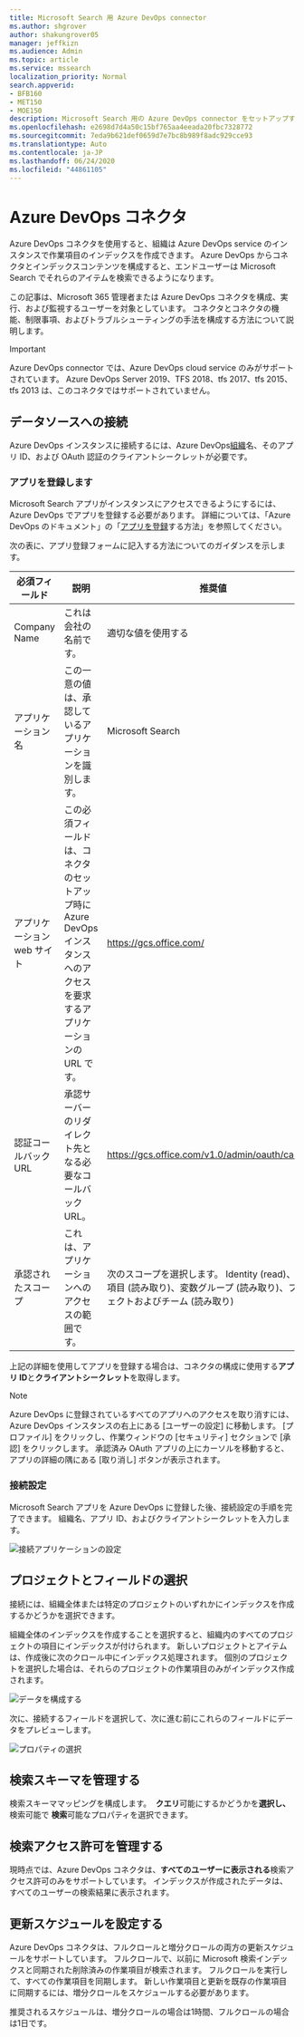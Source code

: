 ```yaml
---
title: Microsoft Search 用 Azure DevOps connector
ms.author: shgrover
author: shakungrover05
manager: jeffkizn
ms.audience: Admin
ms.topic: article
ms.service: mssearch
localization_priority: Normal
search.appverid:
- BFB160
- MET150
- MOE150
description: Microsoft Search 用の Azure DevOps connector をセットアップする
ms.openlocfilehash: e2698d7d4a50c15bf765aa4eeada20fbc7328772
ms.sourcegitcommit: 7eda9b621def0659d7e7bc8b989f8adc929cce93
ms.translationtype: Auto
ms.contentlocale: ja-JP
ms.lasthandoff: 06/24/2020
ms.locfileid: "44861105"
---
```

# <a name="azure-devops-connector"></a>Azure DevOps コネクタ

Azure DevOps コネクタを使用すると、組織は Azure DevOps service のインスタンスで作業項目のインデックスを作成できます。 Azure DevOps からコネクタとインデックスコンテンツを構成すると、エンドユーザーは Microsoft Search でそれらのアイテムを検索できるようになります。

この記事は、Microsoft 365 管理者または Azure DevOps コネクタを構成、実行、および監視するユーザーを対象としています。 コネクタとコネクタの機能、制限事項、およびトラブルシューティングの手法を構成する方法について説明します。

>[!IMPORTANT]
>Azure DevOps connector では、Azure DevOps cloud service のみがサポートされています。 Azure DevOps Server 2019、TFS 2018、tfs 2017、tfs 2015、tfs 2013 は、このコネクタではサポートされていません。

## <a name="connect-to-a-data-source"></a>データソースへの接続

Azure DevOps インスタンスに接続するには、Azure DevOps[組織](https://docs.microsoft.com/azure/devops/organizations/accounts/create-organization)名、そのアプリ ID、および OAuth 認証のクライアントシークレットが必要です。

### <a name="register-an-app"></a>アプリを登録します

Microsoft Search アプリがインスタンスにアクセスできるようにするには、Azure DevOps でアプリを登録する必要があります。 詳細については、「Azure DevOps のドキュメント」の「[アプリを登録](https://docs.microsoft.com/azure/devops/integrate/get-started/authentication/oauth?view=azure-devops#register-your-app)する方法」を参照してください。

次の表に、アプリ登録フォームに記入する方法についてのガイダンスを示します。

 **必須フィールド** | **説明**      | **推奨値**
--- | --- | ---
| Company Name         | これは会社の名前です。 | 適切な値を使用する   |
| アプリケーション名     | この一意の値は、承認しているアプリケーションを識別します。    | Microsoft Search     |
| アプリケーション web サイト  | この必須フィールドは、コネクタのセットアップ時に Azure DevOps インスタンスへのアクセスを要求するアプリケーションの URL です。  | <https://gcs.office.com/>                |
| 認証コールバック URL        | 承認サーバーのリダイレクト先となる必要なコールバック URL。 | <https://gcs.office.com/v1.0/admin/oauth/callback>|
| 承認されたスコープ | これは、アプリケーションへのアクセスの範囲です。 | 次のスコープを選択します。 Identity (read)、作業項目 (読み取り)、変数グループ (読み取り)、プロジェクトおよびチーム (読み取り)|

上記の詳細を使用してアプリを登録する場合は、コネクタの構成に使用する**アプリ ID**と**クライアントシークレット**を取得します。

>[!NOTE]
>Azure DevOps に登録されているすべてのアプリへのアクセスを取り消すには、Azure DevOps インスタンスの右上にある [ユーザーの設定] に移動します。 [プロファイル] をクリックし、作業ウィンドウの [セキュリティ] セクションで [承認] をクリックします。 承認済み OAuth アプリの上にカーソルを移動すると、アプリの詳細の隅にある [取り消し] ボタンが表示されます。

### <a name="connection-settings"></a>接続設定

Microsoft Search アプリを Azure DevOps に登録した後、接続設定の手順を完了できます。 組織名、アプリ ID、およびクライアントシークレットを入力します。

![接続アプリケーションの設定](media/ADO_Connection_settings_2.png)

## <a name="select-projects-and-fields"></a>プロジェクトとフィールドの選択

接続には、組織全体または特定のプロジェクトのいずれかにインデックスを作成するかどうかを選択できます。

組織全体のインデックスを作成することを選択すると、組織内のすべてのプロジェクトの項目にインデックスが付けられます。 新しいプロジェクトとアイテムは、作成後に次のクロール中にインデックス処理されます。 個別のプロジェクトを選択した場合は、それらのプロジェクトの作業項目のみがインデックス作成されます。

![データを構成する](media/ADO_Configure_data.png)

次に、接続するフィールドを選択して、次に進む前にこれらのフィールドにデータをプレビューします。

![プロパティの選択](media/ADO_choose_properties.png)

## <a name="manage-the-search-schema"></a>検索スキーマを管理する

検索スキーママッピングを構成します。  **クエリ**可能にするかどうかを**選択し、** 検索可能で **検索**可能なプロパティを選択できます。

## <a name="manage-search-permissions"></a>検索アクセス許可を管理する

現時点では、Azure DevOps コネクタは、**すべてのユーザーに表示される**検索アクセス許可のみをサポートしています。 インデックスが作成されたデータは、すべてのユーザーの検索結果に表示されます。

## <a name="set-the-refresh-schedule"></a>更新スケジュールを設定する

Azure DevOps コネクタは、フルクロールと増分クロールの両方の更新スケジュールをサポートしています。 フルクロールで、以前に Microsoft 検索インデックスと同期された削除済みの作業項目が検索されます。 フルクロールを実行して、すべての作業項目を同期します。 新しい作業項目と更新を既存の作業項目に同期するには、増分クロールをスケジュールする必要があります。

推奨されるスケジュールは、増分クロールの場合は1時間、フルクロールの場合は1日です。
